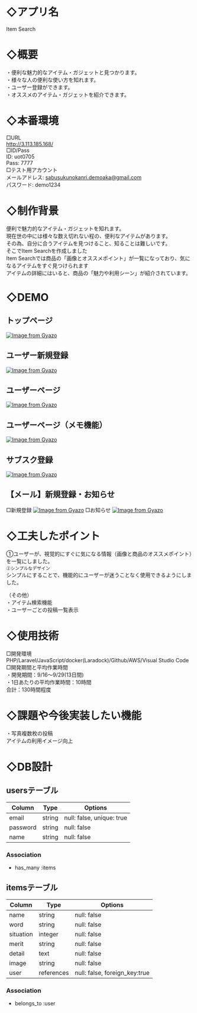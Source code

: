 # ◇アプリ名
Item Search

# ◇概要
・便利な魅力的なアイテム・ガジェットと見つかります。<br>
・様々な人の便利な使い方を知れます。<br>
・ユーザー登録ができます。<br>
・オススメのアイテム・ガジェットを紹介できます。<br>

# ◇本番環境						
□URL<br>
http://3.113.185.168/<br>
□ID/Pass<br>
ID: uot0705<br>
Pass: 7777<br>
□テスト用アカウント<br>
メールアドレス: sabusukunokanri.demoaka@gmail.com<br>
パスワード: demo1234<br>

# ◇制作背景
便利で魅力的なアイテム・ガジェットを知れます。<br>
現在世の中には様々な数え切れない程の、便利なアイテムがあります。<br>
その為、自分に合うアイテムを見つけること、知ることは難しいです。<br>
そこでItem Searchを作成しました<br>
Item Searchでは商品の「画像とオススメポイント」が一覧になっており、気になるアイテムをすぐ見つけられます<br>
アイテムの詳細にはいると、商品の「魅力や利用シーン」が紹介されています。<br>

						
# ◇DEMO
## トップページ
[![Image from Gyazo](https://i.gyazo.com/6190b8695139c4a6305881b1bb7462e1.gif)](https://gyazo.com/6190b8695139c4a6305881b1bb7462e1)
## ユーザー新規登録
[![Image from Gyazo](https://i.gyazo.com/69a15091d097a937cadcf74ded2b3e1e.png)](https://gyazo.com/69a15091d097a937cadcf74ded2b3e1e)
## ユーザーページ
[![Image from Gyazo](https://i.gyazo.com/0fac265dd149084f75805663500ac564.gif)](https://gyazo.com/0fac265dd149084f75805663500ac564)
## ユーザーページ（メモ機能）
[![Image from Gyazo](https://i.gyazo.com/fb28cbf6e8c52a36957b6873ca305696.gif)](https://gyazo.com/fb28cbf6e8c52a36957b6873ca305696)
## サブスク登録
[![Image from Gyazo](https://i.gyazo.com/de2cdd7246cefe25befe02e7447cb6f9.gif)](https://gyazo.com/de2cdd7246cefe25befe02e7447cb6f9)
## 【メール】新規登録・お知らせ
□新規登録
[![Image from Gyazo](https://i.gyazo.com/c71a29fb4d407bf2c2c47a9fb7aa2ef0.png)](https://gyazo.com/c71a29fb4d407bf2c2c47a9fb7aa2ef0)
□お知らせ
[![Image from Gyazo](https://i.gyazo.com/5a0f5726629eff0d524ccfcca095d38e.png)](https://gyazo.com/5a0f5726629eff0d524ccfcca095d38e)

# ◇工夫したポイント
①ユーザーが、視覚的にすぐに気になる情報（画像と商品のオススメポイント）を一覧にしました。<br>
`②シンプルなデザイン`<br>
シンプルにすることで、機能的にユーザーが迷うことなく使用できるようにしました。<br> 

（その他）<br>
・アイテム検索機能<br>
・ユーザーごとの投稿一覧表示<br>

# ◇使用技術
□開発環境<br>
PHP/Laravel/JavaScript/docker(Laradock)/Github/AWS/Visual Studio Code<br>
□開発期間と平均作業時間<br>
・開発期間：9/16〜9/29(13日間)<br>
・1日あたりの平均作業時間：10時間<br>
合計：130時間程度<br>

# ◇課題や今後実装したい機能						
・写真複数枚の投稿<br>
アイテムの利用イメージ向上<br>

# ◇DB設計												
## usersテーブル

| Column             | Type   | Options     |
| ------------------ | ------ | ----------- |
| email              | string | null: false, unique: true |
| password           | string | null: false |
| name               | string | null: false |


### Association
- has_many :items

## itemsテーブル

| Column               | Type       | Options                        |
| ---------------------| ---------- | ------------------------------ |
| name                 | string     | null: false                    |
| word                 | string     | null: false                    |
| situation            | integer    | null: false                    |
| merit                | string     | null: false                    |
| detail               | text       | null: false                    |
| image                | string     | null: false                    |
| user                 | references | null: false, foreign_key:true  |

### Association
- belongs_to :user
